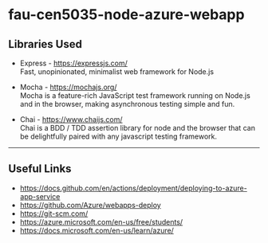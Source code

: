 # fau-cen5035-node-azure-webapp

## Libraries Used

* Express - https://expressjs.com/<br>
  Fast, unopinionated, minimalist web framework for Node.js


* Mocha - https://mochajs.org/<br>
  Mocha is a feature-rich JavaScript test framework running on Node.js and in the browser,   making asynchronous testing simple and fun.

* Chai - https://www.chaijs.com/<br>
  Chai is a BDD / TDD assertion library for node and the browser that can be delightfully   paired with any javascript testing framework.

---

## Useful Links

* https://docs.github.com/en/actions/deployment/deploying-to-azure-app-service
* https://github.com/Azure/webapps-deploy
* https://git-scm.com/
* https://azure.microsoft.com/en-us/free/students/
* https://docs.microsoft.com/en-us/learn/azure/
